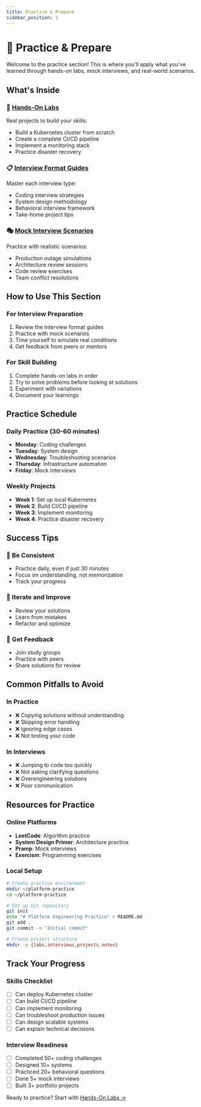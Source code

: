 ```yaml
---
title: Practice & Prepare
sidebar_position: 1
---
```


# 💪 Practice & Prepare

Welcome to the practice section! This is where you'll apply what you've learned through hands-on labs, mock interviews, and real-world scenarios.

## What's Inside

### 🧪 [Hands-On Labs](hands-on-labs)
Real projects to build your skills:
- Build a Kubernetes cluster from scratch
- Create a complete CI/CD pipeline
- Implement a monitoring stack
- Practice disaster recovery

### 📋 [Interview Format Guides](interview-formats)
Master each interview type:
- Coding interview strategies
- System design methodology
- Behavioral interview framework
- Take-home project tips

### 🎭 [Mock Interview Scenarios](mock-scenarios)
Practice with realistic scenarios:
- Production outage simulations
- Architecture review sessions
- Code review exercises
- Team conflict resolutions

## How to Use This Section

### For Interview Preparation
1. Review the interview format guides
2. Practice with mock scenarios
3. Time yourself to simulate real conditions
4. Get feedback from peers or mentors

### For Skill Building
1. Complete hands-on labs in order
2. Try to solve problems before looking at solutions
3. Experiment with variations
4. Document your learnings

## Practice Schedule

### Daily Practice (30-60 minutes)
- **Monday**: Coding challenges
- **Tuesday**: System design
- **Wednesday**: Troubleshooting scenarios
- **Thursday**: Infrastructure automation
- **Friday**: Mock interviews

### Weekly Projects
- **Week 1**: Set up local Kubernetes
- **Week 2**: Build CI/CD pipeline
- **Week 3**: Implement monitoring
- **Week 4**: Practice disaster recovery

## Success Tips

### 🎯 Be Consistent
- Practice daily, even if just 30 minutes
- Focus on understanding, not memorization
- Track your progress

### 🔄 Iterate and Improve
- Review your solutions
- Learn from mistakes
- Refactor and optimize

### 👥 Get Feedback
- Join study groups
- Practice with peers
- Share solutions for review

## Common Pitfalls to Avoid

### In Practice
- ❌ Copying solutions without understanding
- ❌ Skipping error handling
- ❌ Ignoring edge cases
- ❌ Not testing your code

### In Interviews
- ❌ Jumping to code too quickly
- ❌ Not asking clarifying questions
- ❌ Overengineering solutions
- ❌ Poor communication

## Resources for Practice

### Online Platforms
- **LeetCode**: Algorithm practice
- **System Design Primer**: Architecture practice
- **Pramp**: Mock interviews
- **Exercism**: Programming exercises

### Local Setup
```bash
# Create practice environment
mkdir ~/platform-practice
cd ~/platform-practice

# Set up Git repository
git init
echo "# Platform Engineering Practice" > README.md
git add .
git commit -m "Initial commit"

# Create project structure
mkdir -p {labs,interviews,projects,notes}
```

## Track Your Progress

### Skills Checklist
- [ ] Can deploy Kubernetes cluster
- [ ] Can build CI/CD pipeline
- [ ] Can implement monitoring
- [ ] Can troubleshoot production issues
- [ ] Can design scalable systems
- [ ] Can explain technical decisions

### Interview Readiness
- [ ] Completed 50+ coding challenges
- [ ] Designed 10+ systems
- [ ] Practiced 20+ behavioral questions
- [ ] Done 5+ mock interviews
- [ ] Built 3+ portfolio projects

Ready to practice? Start with [Hands-On Labs →](hands-on-labs)